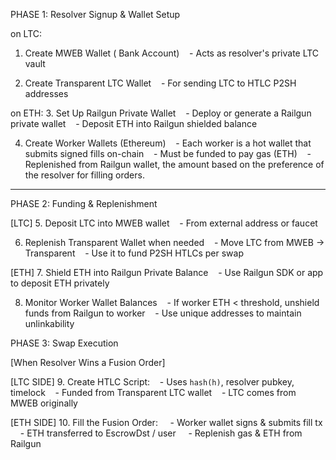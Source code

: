 PHASE 1: Resolver Signup & Wallet Setup

on LTC:
1. Create MWEB Wallet ( Bank Account)
   - Acts as resolver's private LTC vault

2. Create Transparent LTC Wallet
   - For sending LTC to HTLC P2SH addresses

on ETH:
3. Set Up Railgun Private Wallet
   - Deploy or generate a Railgun private wallet
   - Deposit ETH into Railgun shielded balance

4. Create Worker Wallets (Ethereum)
   - Each worker is a hot wallet that submits signed fills on-chain
   - Must be funded to pay gas (ETH)
   - Replenished from Railgun wallet, the amount based on the preference of the resolver for filling orders.

---

PHASE 2: Funding & Replenishment

[LTC]
5. Deposit LTC into MWEB wallet
   - From external address or faucet

6. Replenish Transparent Wallet when needed
   - Move LTC from MWEB → Transparent
   - Use it to fund P2SH HTLCs per swap

[ETH]
7. Shield ETH into Railgun Private Balance
   - Use Railgun SDK or app to deposit ETH privately

8. Monitor Worker Wallet Balances
   - If worker ETH < threshold, unshield funds from Railgun to worker
   - Use unique addresses to maintain unlinkability

PHASE 3: Swap Execution

[When Resolver Wins a Fusion Order]

[LTC SIDE]
9. Create HTLC Script:
   - Uses `hash(h)`, resolver pubkey, timelock
   - Funded from Transparent LTC wallet
   - LTC comes from MWEB originally

[ETH SIDE]
10. Fill the Fusion Order:
    - Worker wallet signs & submits fill tx
    - ETH transferred to EscrowDst / user
    - Replenish gas & ETH from Railgun